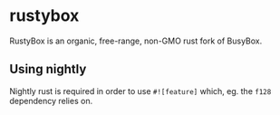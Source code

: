 # rustybox

RustyBox is an organic, free-range, non-GMO rust fork of BusyBox.

## Using nightly

Nightly rust is required in order to use `#![feature]` which, eg. the `f128` dependency relies on.
